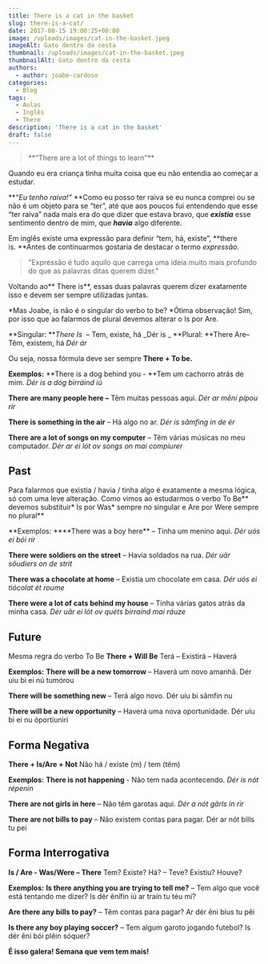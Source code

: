```yaml
---
title: There is a cat in the basket
slug: there-is-a-cat/
date: 2017-08-15 19:00:25+00:00
image: /uploads/images/cat-in-the-basket.jpeg
imageAlt: Gato dentro da cesta
thumbnail: /uploads/images/cat-in-the-basket.jpeg
thumbnailAlt: Gato dentro da cesta
authors:
  - author: joabe-cardoso
categories:
  - Blog
tags:
  - Aulas
  - Inglês
  - There
description: 'There is a cat in the basket'
draft: false
---
```


<blockquote>**“There are a lot of things to learn”**</blockquote>

Quando eu era criança tinha muita coisa que eu não entendia ao começar a estudar.

**_“Eu tenho raiva!”_ **Como eu posso ter raiva se eu nunca comprei ou se não é um objeto para se “ter”, até que aos poucos fui entendendo que esse “ter raiva” nada mais era do que dizer que estava bravo, que **_existia_** esse sentimento dentro de mim, que **_havia_** algo diferente.

Em inglês existe uma expressão para definir “tem, há, existe”, **there is. **Antes de continuarmos gostaria de destacar o termo _expressão_.

<blockquote>"Expressão é tudo aquilo que carrega uma ideia muito mais profundo do que as palavras ditas querem dizer."</blockquote>

Voltando ao** There is**, essas duas palavras querem dizer exatamente isso e devem ser sempre utilizadas juntas.

*Mas Joabe, is não é o singular do verbo to be?
*Ótima observação! Sim, por isso que ao falarmos de plural devemos alterar o Is por Are.

**Singular:
***There Is*  – Tem, existe, há
_Dér is
_
**Plural:
**There Are– Têm, existem, há
_Dér ár_

Ou seja, nossa fórmula deve ser sempre **There + To be.**

**Exemplos:**
**There is a dog behind you - **Tem um cachorro atrás de mim.
_Dér is a dóg birráind iú_

**There are many people here –** Têm muitas pessoas aqui.
_Dér ar mêní pípou rir_

**There is something in the air** – Há algo no ar.
_Dér is sãmfing in de ér_

**There are a lot of songs on my computer** – Têm várias músicas no meu computador.
_Dér ar ei lót ov songs on mai compiurer_

###

## **Past**

Para falarmos que existia / havia / tinha algo é exatamente a mesma lógica, só com uma leve alteração. Como vimos ao estudarmos o verbo To Be** devemos substituir* Is por Was* sempre no singular e Are por Were sempre no plural**

**Exemplos:
\*\***There was a boy here\*\* – Tinha um menino aqui.
_Dér uós ei bói rir_

**There were soldiers on the street** – Havia soldados na rua.
_Dér uãr sôudiers on de strit_

**There was a chocolate at home** – Existia um chocolate em casa.
_Dér uós ei tiócolat ét roume_

**There were a lot of cats behind my house** – Tinha várias gatos atrás da minha casa.
_Dér uãr ei lót ov quéts birraind mai ráuze_

###

## Future

Mesma regra do verbo To Be
**There + Will Be**
Terá – Existirá – Haverá

**Exemplos:**
**There will be a new tomorrow** – Haverá um novo amanhã.
Dér uiu bi ei nú tumórou

**There will be something new** – Terá algo novo.
Dér uiu bi sâmfin nu

**There will be a new opportunity** – Haverá uma nova oportunidade.
Dér uiu bi ei nu óportíuniri

###

## **Forma Negativa**

**There + Is/Are + Not**
Não há / existe (m) / tem (têm)

**Exemplos:**
**There is not happening** - Não tem nada acontecendo.
_Dér is nót répenin_

**There are not girls in here** – Não têm garotas aqui.
_Dér a nót gãrls in rir_

**There are not bills to pay** – Não existem contas para pagar.
Dér ar nót bills tu pei

## **Forma Interrogativa**

**Is / Are - Was/Were – There**
Tem? Existe? Há? – Teve? Existiu? Houve?

**Exemplos:**
**Is there anything you are trying to tell me?** – Tem algo que você está tentando me dizer?
Is dér ênífin iú ar traín tu téu mi?

**Are there any bills to pay?** – Têm contas para pagar?
Ar dér êni bius tu pêi

**Is there any boy playing soccer?** – Tem algum garoto jogando futebol?
Is dér êni bói plêin sóquer?

**É isso galera! Semana que vem tem mais!**
